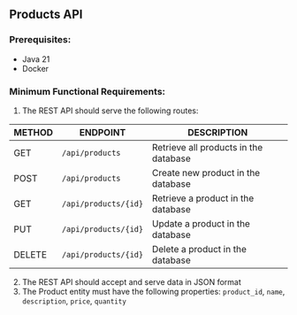 ## Products API

### Prerequisites:
* Java 21
* Docker

### Minimum Functional Requirements:
1. The REST API should serve the following routes:

| METHOD | ENDPOINT           | DESCRIPTION |
| ------ |--------------------| ----------- |
| GET | ```/api/products```     | Retrieve all products in the database |
| POST | ```/api/products```     | Create new product in the database |
| GET | ```/api/products/{id}``` | Retrieve a product in the database |
| PUT |```/api/products/{id}``` | Update a product in the database |
| DELETE | ```/api/products/{id}``` | Delete a product in the database |

2. The REST API should accept and serve data in JSON format
3. The Product entity must have the following properties:
```product_id```, ```name```, ```description```, ```price```, ```quantity``` 

